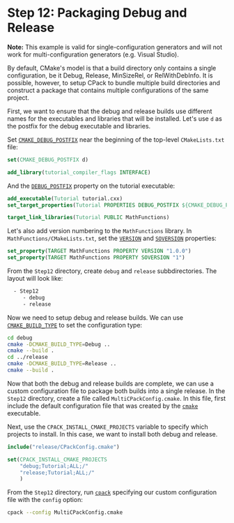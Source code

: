 # Step 12: Packaging Debug and Release

**Note:** This example is valid for single-configuration generators and will
not work for multi-configuration generators (e.g. Visual Studio).

By default, CMake's model is that a build directory only contains a single
configuration, be it Debug, Release, MinSizeRel, or RelWithDebInfo. It is
possible, however, to setup CPack to bundle multiple build directories and
construct a package that contains multiple configurations of the same project.

First, we want to ensure that the debug and release builds use different names
for the executables and libraries that will be installed. Let's use `d` as the
postfix for the debug executable and libraries.

Set [`CMAKE_DEBUG_POSTFIX`](https://cmake.org/cmake/help/v3.23/variable/CMAKE_DEBUG_POSTFIX.html#variable:CMAKE_DEBUG_POSTFIX) near the beginning of the top-level
``CMakeLists.txt`` file:

```cmake
set(CMAKE_DEBUG_POSTFIX d)

add_library(tutorial_compiler_flags INTERFACE)
```

And the [`DEBUG_POSTFIX`](https://cmake.org/cmake/help/v3.23/prop_tgt/DEBUG_POSTFIX.html#prop_tgt:DEBUG_POSTFIX) property on the tutorial executable:

```cmake
add_executable(Tutorial tutorial.cxx)
set_target_properties(Tutorial PROPERTIES DEBUG_POSTFIX ${CMAKE_DEBUG_POSTFIX})

target_link_libraries(Tutorial PUBLIC MathFunctions)
```

Let's also add version numbering to the ``MathFunctions`` library. In
``MathFunctions/CMakeLists.txt``, set the [`VERSION`](https://cmake.org/cmake/help/v3.23/prop_tgt/VERSION.html#prop_tgt:VERSION) and
[`SOVERSION`](https://cmake.org/cmake/help/v3.23/prop_tgt/SOVERSION.html#prop_tgt:SOVERSION) properties:

```cmake
set_property(TARGET MathFunctions PROPERTY VERSION "1.0.0")
set_property(TARGET MathFunctions PROPERTY SOVERSION "1")
```

From the ``Step12`` directory, create ``debug`` and ``release``
subbdirectories. The layout will look like:

```txt
  - Step12
     - debug
     - release
```

Now we need to setup debug and release builds. We can use
[`CMAKE_BUILD_TYPE`](https://cmake.org/cmake/help/v3.23/variable/CMAKE_BUILD_TYPE.html#variable:CMAKE_BUILD_TYPE) to set the configuration type:

```bash
cd debug
cmake -DCMAKE_BUILD_TYPE=Debug ..
cmake --build .
cd ../release
cmake -DCMAKE_BUILD_TYPE=Release ..
cmake --build .
```

Now that both the debug and release builds are complete, we can use a custom
configuration file to package both builds into a single release. In the
``Step12`` directory, create a file called ``MultiCPackConfig.cmake``. In this
file, first include the default configuration file that was created by the
[`cmake`](https://cmake.org/cmake/help/v3.23/manual/cmake.1.html#manual:cmake(1)) executable.

Next, use the ``CPACK_INSTALL_CMAKE_PROJECTS`` variable to specify which
projects to install. In this case, we want to install both debug and release.

```cmake
include("release/CPackConfig.cmake")

set(CPACK_INSTALL_CMAKE_PROJECTS
    "debug;Tutorial;ALL;/"
    "release;Tutorial;ALL;/"
    )
```

From the ``Step12`` directory, run [`cpack`](https://cmake.org/cmake/help/v3.23/manual/cpack.1.html#manual:cpack(1)) specifying our
custom configuration file with the ``config`` option:

```bash
cpack --config MultiCPackConfig.cmake
```
